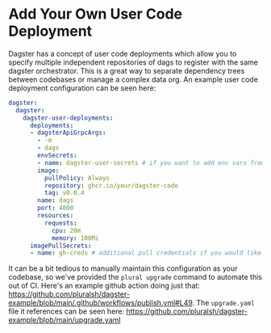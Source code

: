 # Add Your Own User Code Deployment

Dagster has a concept of user code deployments which allow you to specify multiple independent repositories of dags to register with the same dagster orchestrator.  This is a great way to separate dependency trees between codebases or manage a complex data org.  An example user code deployment configuration can be seen here:

```yaml
dagster:
  dagster:
    dagster-user-deployments:
      deployments:
      - dagsterApiGrpcArgs:
        - -m
        - dags
        envSecrets:
        - name: dagster-user-secrets # if you want to add env vars from a k8s secret
        image:
          pullPolicy: Always
          repository: ghcr.io/your/dagster-code
          tag: v0.0.4
        name: dags
        port: 4000
        resources:
          requests:
            cpu: 20m
            memory: 100Mi
      imagePullSecrets:
      - name: gh-creds # additional pull credentials if you would like to use then
```

It can be a bit tedious to manually maintain this configuration as your codebase, so we've provided the `plural upgrade` command to automate this out of CI.  Here's an example github action doing just that: https://github.com/pluralsh/dagster-example/blob/main/.github/workflows/publish.yml#L49. The `upgrade.yaml` file it references can be seen here: https://github.com/pluralsh/dagster-example/blob/main/upgrade.yaml

